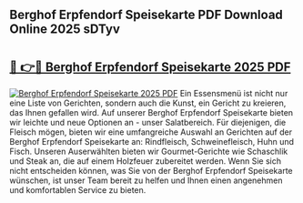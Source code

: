 ## Berghof Erpfendorf Speisekarte PDF Download Online 2025 sDTyv

# <h2><a href="http://gc8gbc.nevu.top/?p=Berghof+Erpfendorf+Speisekarte">🔗 👉🔴 Berghof Erpfendorf Speisekarte 2025 PDF</a></h2>

[![Berghof Erpfendorf Speisekarte 2025 PDF](https://i.imgur.com/dBaPXMq.png)](http://gc8gbc.nevu.top/?p=Berghof+Erpfendorf+Speisekarte)
Ein Essensmenü ist nicht nur eine Liste von Gerichten, sondern auch die Kunst, ein Gericht zu kreieren, das Ihnen gefallen wird. Auf unserer Berghof Erpfendorf Speisekarte bieten wir leichte und neue Optionen an - unser Salatbereich. Für diejenigen, die Fleisch mögen, bieten wir eine umfangreiche Auswahl an Gerichten auf der Berghof Erpfendorf Speisekarte an: Rindfleisch, Schweinefleisch, Huhn und Fisch. Unseren Auserwählten bieten wir Gourmet-Gerichte wie Schaschlik und Steak an, die auf einem Holzfeuer zubereitet werden. Wenn Sie sich nicht entscheiden können, was Sie von der Berghof Erpfendorf Speisekarte wünschen, ist unser Team bereit zu helfen und Ihnen einen angenehmen und komfortablen Service zu bieten.
